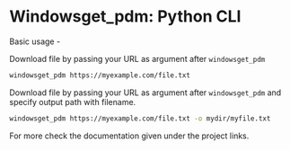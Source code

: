 # Windowsget_pdm: Python CLI

Basic usage -

Download file by passing your URL as argument after `windowsget_pdm`

```bash
windowsget_pdm https://myexample.com/file.txt
```

Download file by passing your URL as argument after `windowsget_pdm` and specify output path with filename.

```bash
windowsget_pdm https://myexample.com/file.txt -o mydir/myfile.txt
```

For more check the documentation given under the project links.
